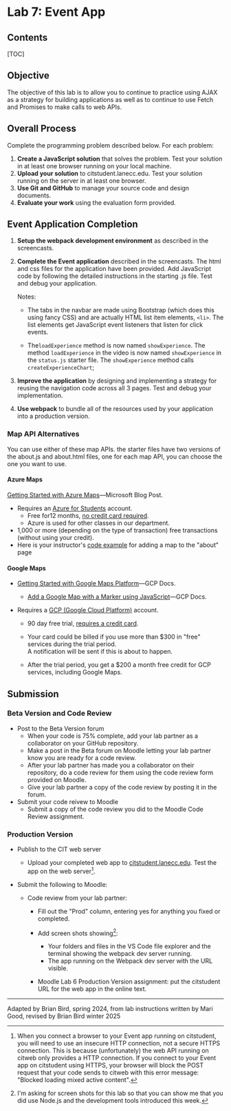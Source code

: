 <h1>Lab 7: Event App</h1>
<h2>Contents</h2>


[TOC]

## Objective

The objective of this lab is to allow you to continue to practice using AJAX as a strategy for building applications as well as to continue to use Fetch and Promises to make calls to web APIs. 

## Overall Process

Complete the programming problem described below. For each problem:

1. **Create a JavaScript solution** that solves the problem. Test your solution in at least one browser running on your local machine.
2. **Upload your solution** to citstudent.lanecc.edu. Test your solution running on the server in at least one browser.
3. **Use Git and GitHub** to manage your source code and design documents.
4. **Evaluate your work** using the evaluation form provided.

## Event Application Completion

1. **Setup the webpack development environment** as described in the screencasts.
2. **Complete the Event application** described in the screencasts. The html and css files for the application have been provided. Add JavaScript code by following the detailed instructions in the starting .js file. Test and debug your application.

   Notes:

   - The tabs in the navbar are made using Bootstrap (which does this using fancy CSS) and are actually HTML list item elements, `<li>`.  The list elements get JavaScript event listeners that listen for click events.

   -  The`loadExperience` method is now named `showExperience`.
     The method `loadExperience` in the video is now named `showExperience` in the `status.js` starter file. The `showExperience` method calls `createExperienceChart`;
3. **Improve the application** by designing and implementing a strategy for reusing the navigation code across all 3 pages. Test and debug your implementation.
4. **Use webpack** to bundle all of the resources used by your application into a production version.

### Map API Alternatives

You can use either of these map APIs. the starter files have two versions of the about.js and about.html files, one for each map API, you can choose the one you want to use.

#### Azure Maps

[Getting Started with Azure Maps](https://learn.microsoft.com/en-us/azure/azure-maps/how-to-manage-account-keys)&mdash;Microsoft Blog Post.

- Requires an [Azure for Students](https://azure.microsoft.com/en-us/free/students) account.
  - Free for12 months, <u>no credit card required</u>.
  - Azure is used for other classes in our department.
- 1,000 or more (depending on the type of transaction) free transactions (without using your credit).
- Here is your instructor's [code example](AzureMapsCode.html) for adding a map to the "about" page

#### Google Maps

- [Getting Started with Google Maps Platform](https://developers.google.com/maps/get-started)&mdash;GCP  Docs.
  - [Add a Google Map with a Marker using JavaScript](https://developers.google.com/maps/documentation/javascript/adding-a-google-map)&mdash;GCP Docs.

- Requires a [GCP (Google Cloud Platform)](https://cloud.google.com) account.

  - 90 day free trial, <u>requires a credit card</u>.
  - Your card could be billed if you use more than $300 in "free" services during the trial period.  
    A notification will be sent if this is about to happen.

  - After the trial period, you get a $200 a month free credit for GCP services, including Google Maps.



## Submission

### Beta Version and Code Review

- Post to the Beta Version forum
  - When your code is 75% complete, add your lab partner as a collaborator on your GitHub repository.
  - Make a post in the Beta forum on Moodle letting your lab partner know you are ready for a code review.
  - After your lab partner has made you a collaborator on their repository, do a code review for them using the code review form provided on Moodle.
  - Give your lab partner a copy of the code review by posting it in the forum.
- Submit your code reivew to Moodle
  - Submit a copy of the code review you did to the Moodle Code Review assignment.

### Production Version

- Publish to the CIT web server  
  - Upload your completed web app to [citstudent.lanecc.edu](http://citstudent.lanecc.edu).  Test the app on the web server[^2].  

- Submit the following to Moodle:

  - Code review from your lab partner: 
    - Fill out the "Prod" column, entering yes for anything you fixed or completed.
    - Add screen shots showing[^1]:
      - Your folders and files in the VS Code file explorer and the terminal showing the webpack dev server running.
      - The app running on the Webpack dev server with the URL visible. 
  
  
    - Moodle Lab 6 Production Version assignment:  put the citstudent URL for the web app in the online text.
  

[^1]: I'm asking for screen shots for this lab so that you can show me that you did use Node.js and the development tools introduced this week.
[^2]: When you connect a browser to your Event app running on citstudent, you will need to use an insecure HTTP connection, not a secure HTTPS connection. This is because (unfortunately) the web API running on citweb only provides a HTTP connection. If you  connect to your Event app on citstudent using HTTPS, your browser will  block the POST request that your code sends to citweb with this error message: "Blocked loading mixed active content". 

---

Adapted by Brian Bird, spring 2024, from lab instructions written by Mari Good, revised by Brian Bird winter <time>2025</time>
